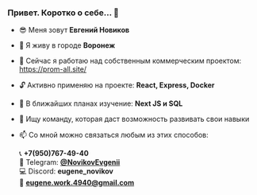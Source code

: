 ### Привет. Коротко о себе... 👋

<!--
**EugeneNovikov13/EugeneNovikov13** is a ✨ _special_ ✨ repository because its `README.md` (this file) appears on your GitHub profile.

Here are some ideas to get you started:
-->

- :sunglasses: Меня зовут **Евгений Новиков**
- :city_sunset: Я живу в городе **Воронеж**
- :hammer: Сейчас я работаю над собственным коммерческим проектом: https://prom-all.site/
- :unlock: Активно применяю на проекте: **React, Express, Docker**
- :page_facing_up: В ближайших планах изучение: **Next JS и SQL**
- 👯 Ищу команду, которая даст возможность развивать свои навыки
  
- 📫 Со мной можно связаться любым из этих способов:
     
   :telephone_receiver: **+7(950)767-49-40**  
   :iphone: Telegram: **[@NovikovEvgenii](https://t.me/NovikovEvgenii)**  
   :computer: Discord: **eugene_novikov**  
   :e-mail: **eugene.work.4940@gmail.com**  


